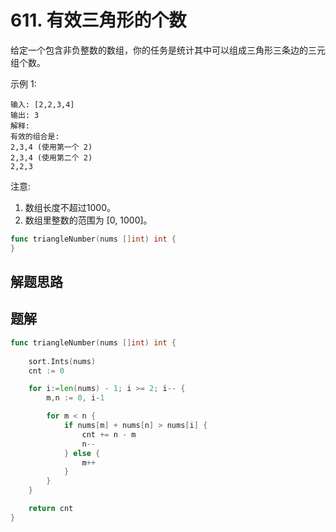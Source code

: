 # 611. 有效三角形的个数
给定一个包含非负整数的数组，你的任务是统计其中可以组成三角形三条边的三元组个数。  

示例 1:
```
输入: [2,2,3,4]
输出: 3
解释:
有效的组合是: 
2,3,4 (使用第一个 2)
2,3,4 (使用第二个 2)
2,2,3
```
注意:

1. 数组长度不超过1000。
2. 数组里整数的范围为 [0, 1000]。

```go
func triangleNumber(nums []int) int {
}
```

## 解题思路

## 题解

```go
func triangleNumber(nums []int) int {
    
    sort.Ints(nums)
    cnt := 0

    for i:=len(nums) - 1; i >= 2; i-- {
        m,n := 0, i-1

        for m < n {
            if nums[m] + nums[n] > nums[i] {
                cnt += n - m
                n--
            } else {
                m++
            }
        }
    }

    return cnt
}
```
